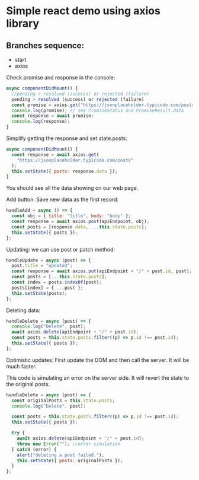 # Simple react demo using axios library

## Branches sequence:
- start
- axios

Check promise and response in the console:
```javascript
async componentDidMount() {
  //pending > resolved (success) or rejected (failure)
  pending > resolved (success) or rejected (failure)
  const promise = axios.get("https://jsonplaceholder.typicode.com/posts");
  console.log(promise); // see PromiseStatus and PromiseResult.data
  const response = await promise;
  console.log(response);
}
```

Simplify getting the response and set state.posts:
```javascript
async componentDidMount() {
  const response = await axios.get(
    "https://jsonplaceholder.typicode.com/posts"
  );
  this.setState({ posts: response.data });
}
```
You should see all the data showing on our web page.

Add button: Save new data as the first record:
```javascript
handleAdd = async () => {
  const obj = { title: "title", body: "body" };
  const response = await axios.post(apiEndpoint, obj);
  const posts = [response.data, ...this.state.posts];
  this.setState({ posts });
};
```

Updating: we can use post or patch method:
```javascript
handleUpdate = async (post) => {
  post.title = "updated";
  const response = await axios.put(apiEndpoint + "/" + post.id, post);
  const posts = [...this.state.posts];
  const index = posts.indexOf(post);
  posts[index] = { ...post };
  this.setState(posts);
};
```

Deleting data:
```javascript
handleDelete = async (post) => {
  console.log("Delete", post);
  await axios.delete(apiEndpoint + "/" + post.id);
  const posts = this.state.posts.filter((p) => p.id !== post.id);
  this.setState({ posts });
};
```

Optimistic updates: First update the DOM and then call the server. It will be much faster.

This code is simulating an error on the server side. It will revert the state to the original posts.
```javascript
handleDelete = async (post) => {
  const originalPosts = this.state.posts;
  console.log("Delete", post);

  const posts = this.state.posts.filter((p) => p.id !== post.id);
  this.setState({ posts });

  try {
    await axios.delete(apiEndpoint + "/" + post.id);
    throw new Error(""); //error simulation
  } catch (error) {
    alert("deleting a post failed.");
    this.setState({ posts: originalPosts });
  }
};
```

```javascript

```

```javascript

```

```javascript

```

```javascript

```

```javascript

```

```javascript

```

```javascript

```






